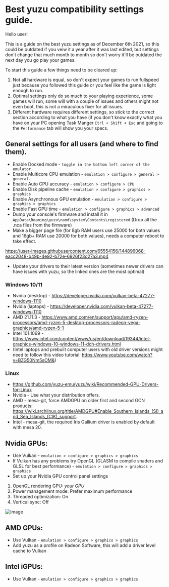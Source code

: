 # Best yuzu compatibility settings guide.

Hello user!

This is a guide on the best yuzu settings as of December 6th 2021, so this could be outdated if you veiw it a year after it was last edited, but settings don't change that much month to month so don't worry it'll be outdated the next day you go play your games.

To start this guide a few things need to be cleared up:
 1. Not all hardware is equal, so don't expect your games to run fullspeed just because you followed this guide or you feel like the game is light enough to run.
 2. Optimal settings only do so much to your playing experience, some games will run, some will with a couple of issues and others might not even boot, this is not a miraculous fixer for all issues.
 3. Different hardware requires different settings, so stick to the correct section according to what you have (if you don't know exactly what you have on your PC opening Task Manger `Ctrl + Shift + Esc` and going to the `Performance` tab will show you your specs.

## General settings for all users (and where to find them).

- Enable Docked mode - `toggle in the bottom left corner of the emulator.`
- Enable Multicore CPU emulation - `emulation > configure > general > general.`
- Enable Auto CPU accuracy - `emulation > configure > CPU`
- Enable Disk pipeline cache - `emulation > configure > graphics > graphics`
- Enable Asynchronous GPU emulation - `emulation > configure > graphics > graphics`
- Enable Fast GPU time - `emulation > configure > graphics > advanced`
- Dump your console's firmware and install it in `AppData\Roaming\yuzu\nand\system\Contents\registered` (Drop all the .nca files from the firmware)
- Make a bigger page file (for 8gb RAM users use 25000 for both values and 16gb+ RAM use 20000 for both values), needs a computer reboot to take effect.

https://user-images.githubusercontent.com/65554156/144896068-eacc2048-b49b-4e92-b72e-6926f23d27a3.mp4
- Update your drivers to their latest version (sometimes newer drivers can have issues with yuzu, so the linked ones are the most optimal)

### Windows 10/11
- Nvidia (desktop) - <https://developer.nvidia.com/vulkan-beta-47277-windows-1110>
- Nvidia (laptops) - <https://developer.nvidia.com/vulkan-beta-47277-windows-1110>
- AMD 21.11.3 - <https://www.amd.com/en/support/apu/amd-ryzen-processors/amd-ryzen-5-desktop-processors-radeon-vega-graphics/amd-ryzen-5-1>
- Intel 101.1069 - <https://www.intel.com/content/www/us/en/download/19344/intel-graphics-windows-10-windows-11-dch-drivers.html>
- (Intel laptops and prebuilt computer users with old driver versions might need to follow this video tutorial: <https://www.youtube.com/watch?v=BZG50Nm5sOM&>)

### Linux
- <https://github.com/yuzu-emu/yuzu/wiki/Recommended-GPU-Drivers-for-Linux>
- Nvidia - Use what your distribution offers.
- AMD - mesa-git, force AMDGPU on older first and second GCN products: <https://wiki.archlinux.org/title/AMDGPU#Enable_Southern_Islands_(SI)_and_Sea_Islands_(CIK)_support>.
- Intel - mesa-git, the required Iris Gallium driver is enabled by default with mesa 20.

## Nvidia GPUs:
- Use Vulkan - `emulation > configure > graphics > graphics`
- If Vulkan has any problems try OpenGL (GLASM to compile shaders and GLSL for best performance) - `emulation > configure > graphics > graphics`
- Set up your Nvidia GPU control panel settings
1. OpenGL rendering GPU: *your GPU*
2. Power management mode: Prefer maximum performance
3. Threaded optimization: On
4. Vertical sync: Off

![image](https://user-images.githubusercontent.com/65554156/144901299-729288ff-7fca-4c57-8f6d-2ef1d8fa20bf.png)

## AMD GPUs:
- Use Vulkan - `emulation > configure > graphics > graphics`
- Add yuzu as a profile on Radeon Software, this will add a driver level cache to Vulkan

## Intel iGPUs:
- Use Vulkan - `emulation > configure > graphics > graphics`


